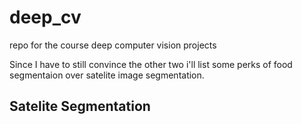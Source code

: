 # deep_cv
repo for the course deep computer vision projects

Since I have to still convince the other two i'll list some perks of food segmentaion over satelite image segmentation.

## Satelite Segmentation

